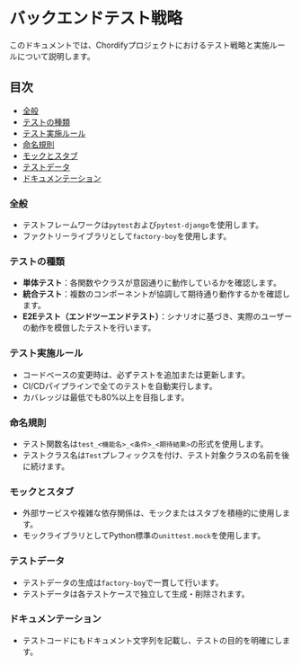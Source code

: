 # バックエンドテスト戦略

このドキュメントでは、Chordifyプロジェクトにおけるテスト戦略と実施ルールについて説明します。

## 目次

- [全般](#全般)
- [テストの種類](#テストの種類)
- [テスト実施ルール](#テスト実施ルール)
- [命名規則](#命名規則)
- [モックとスタブ](#モックとスタブ)
- [テストデータ](#テストデータ)
- [ドキュメンテーション](#ドキュメンテーション)

### 全般
- テストフレームワークは`pytest`および`pytest-django`を使用します。
- ファクトリーライブラリとして`factory-boy`を使用します。

### テストの種類
- **単体テスト**：各関数やクラスが意図通りに動作しているかを確認します。
- **統合テスト**：複数のコンポーネントが協調して期待通り動作するかを確認します。
- **E2Eテスト（エンドツーエンドテスト）**：シナリオに基づき、実際のユーザーの動作を模倣したテストを行います。

### テスト実施ルール
- コードベースの変更時は、必ずテストを追加または更新します。
- CI/CDパイプラインで全てのテストを自動実行します。
- カバレッジは最低でも80%以上を目指します。

### 命名規則
- テスト関数名は`test_<機能名>_<条件>_<期待結果>`の形式を使用します。
- テストクラス名は`Test`プレフィックスを付け、テスト対象クラスの名前を後に続けます。

### モックとスタブ
- 外部サービスや複雑な依存関係は、モックまたはスタブを積極的に使用します。
- モックライブラリとしてPython標準の`unittest.mock`を使用します。

### テストデータ
- テストデータの生成は`factory-boy`で一貫して行います。
- テストデータは各テストケースで独立して生成・削除されます。

### ドキュメンテーション
- テストコードにもドキュメント文字列を記載し、テストの目的を明確にします。
